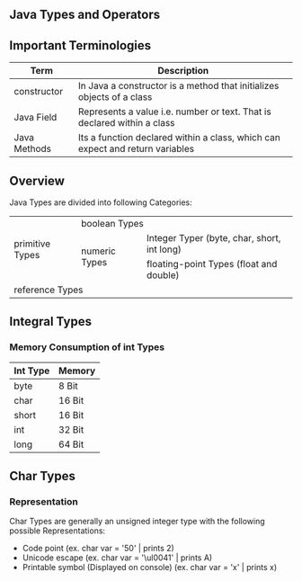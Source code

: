 ## Java Types and Operators

## Important Terminologies

| Term | Description|
| --- | --- |
| constructor | In Java a constructor is a method that initializes objects of a class |
| Java Field | Represents a value i.e. number or text. That is declared within a class|
| Java Methods | Its a function declared within a class, which can expect and return variables |

## Overview

Java Types are divided into following Categories:


<table>
<tbody>
<tr>
<td rowspan=3>primitive Types</td>
<td colspan=2>boolean Types</td>
</tr>
<tr>
<td rowspan=2>numeric Types</td>
<td>Integer Typer (byte, char, short, int long)</td>
</tr>
<tr>
<td>floating-point Types (float and double)        
</tr>
<tr>
<td colspan=3>reference Types</td>
</tr>
</tbody>
</table>

## Integral Types

### Memory Consumption of int Types

| Int Type | Memory|
| --- | --- |
| byte | 8 Bit |
| char | 16 Bit |
| short | 16 Bit |
| int | 32 Bit |
| long | 64 Bit |

## Char Types

### Representation

Char Types are generally an unsigned integer type with the following possible Representations:
- Code point (ex. char var = '50' | prints 2)
- Unicode escape (ex. char var = '\ul0041' | prints A)
- Printable symbol (Displayed on console) (ex. char var = 'x' | prints x)



